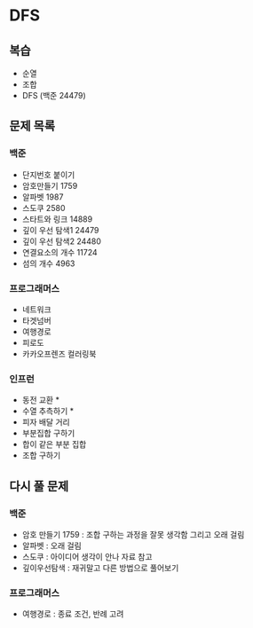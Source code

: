 # DFS

## 복습

- 순열
- 조합
- DFS (백준 24479)

## 문제 목록

### 백준

- 단지번호 붙이기
- 암호만들기 1759
- 알파벳 1987
- 스도쿠 2580
- 스타트와 링크 14889
- 깊이 우선 탐색1 24479
- 깊이 우선 탐색2 24480
- 연결요소의 개수 11724
- 섬의 개수 4963

### 프로그래머스

- 네트워크
- 타겟넘버
- 여행경로
- 피로도
- 카카오프렌즈 컬러링북

### 인프런

- 동전 교환 *
- 수열 추측하기 *
- 피자 배달 거리
- 부분집합 구하기
- 합이 같은 부분 집합
- 조합 구하기

## 다시 풀 문제

### 백준

- 암호 만들기 1759 : 조합 구하는 과정을 잘못 생각함 그리고 오래 걸림
- 알파벳 : 오래 걸림
- 스도쿠 : 아이디어 생각이 안나 자료 참고
- 깊이우선탐색 : 재귀말고 다른 방법으로 풀어보기

### 프로그래머스

- 여행경로 : 종료 조건, 반례 고려